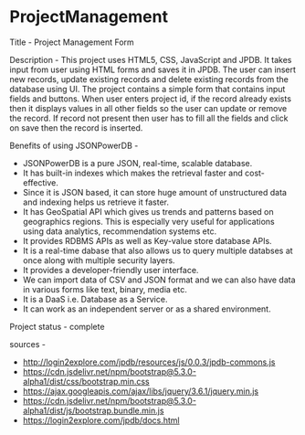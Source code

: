 # ProjectManagement
Title - Project Management Form

Description -
This project uses HTML5, CSS, JavaScript and JPDB. It takes input from user using HTML forms and saves it in JPDB. The user can insert new records, update existing records and delete existing records from the database using UI.
The project contains a simple form that contains input fields and buttons. When user enters project id, if the record already exists then it displays values in all other fields so the user can update or remove the record. If record not present then user has to fill all the fields and click on save then the record is inserted.

Benefits of using JSONPowerDB -
- JSONPowerDB is a pure JSON, real-time, scalable database.
- It has built-in indexes which makes the retrieval faster and cost-effective.
- Since it is JSON based, it can store huge amount of unstructured data and indexing helps us retrieve it faster.
- It has GeoSpatial API which gives us trends and patterns based on geographics regions. This is especially very useful for applications using data analytics, recommendation systems etc.
- It provides RDBMS APIs as well as Key-value store database APIs.
- It is a real-time dabase that also allows us to query multiple databses at once along with multiple security layers.
- It provides a developer-friendly user interface.
- We can import data of CSV and JSON format and we can also have data in various forms like text, binary, media etc.
- It is a DaaS i.e. Database as a Service.
- It can work as an independent server or as a shared environment.

Project status - complete

sources - 
- http://login2explore.com/jpdb/resources/js/0.0.3/jpdb-commons.js
- https://cdn.jsdelivr.net/npm/bootstrap@5.3.0-alpha1/dist/css/bootstrap.min.css
- https://ajax.googleapis.com/ajax/libs/jquery/3.6.1/jquery.min.js
- https://cdn.jsdelivr.net/npm/bootstrap@5.3.0-alpha1/dist/js/bootstrap.bundle.min.js
- https://login2explore.com/jpdb/docs.html
